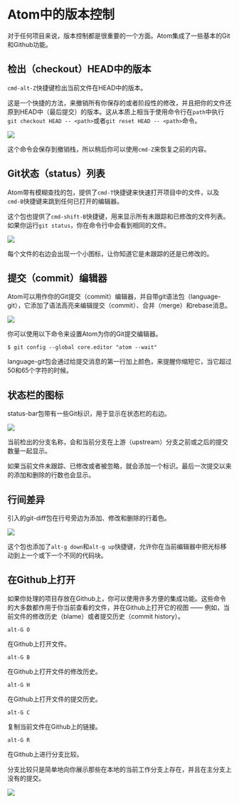 <!-- 译者：Github@wizadforcel -->

# Atom中的版本控制 #

对于任何项目来说，版本控制都是很重要的一个方面。Atom集成了一些基本的Git和Github功能。

## 检出（checkout）HEAD中的版本 ##

`cmd-alt-Z`快捷键检出当前文件在HEAD中的版本。

这是一个快捷的方法，来撤销所有你保存的或者阶段性的修改，并且把你的文件还原到HEAD中（最后提交）的版本。这从本质上相当于使用命令行在`path`中执行`git checkout HEAD -- <path>`或者`git reset HEAD -- <path>`命令。

![](https://atom-test.s3-us-west-2.amazonaws.com/docs/images/5b/5bae4607d0b074e691ce5b46aa2958bd68897f8a/git-checkout-head.gif)

这个命令会保存到撤销栈，所以稍后你可以使用`cmd-Z`来恢复之前的内容。

## Git状态（status）列表 ##

Atom带有模糊查找的包，提供了`cmd-T`快捷键来快速打开项目中的文件，以及`cmd-B`快捷键来跳到任何已打开的编辑器。

这个包也提供了`cmd-shift-B`快捷键，用来显示所有未跟踪和已修改的文件列表。如果你运行`git status`，你在命令行中会看到相同的文件。

![](https://atom-test.s3-us-west-2.amazonaws.com/docs/images/f2/f25e1970767ad9097cad3185ccce7ba0fd56c13a/git-status.gif)

每个文件的右边会出现一个小图标，让你知道它是未跟踪的还是已修改的。

## 提交（commit）编辑器 ##

Atom可以用作你的Git提交（commit）编辑器，并自带git语法包（language-git），它添加了语法高亮来编辑提交（commit）、合并（merge）和rebase消息。

![](https://atom-test.s3-us-west-2.amazonaws.com/docs/images/e3/e3d181eb17cae6a02b8d4ffa5d28d63b150d752b/git-message.gif)

你可以使用以下命令来设置Atom为你的Git提交编辑器。

```
$ git config --global core.editor "atom --wait"
```

language-git包会通过给提交消息的第一行加上颜色，来提醒你缩短它，当它超过50和65个字符的时候。

## 状态栏的图标 ##

status-bar包带有一些Git标识，用于显示在状态栏的右边。

![](https://atom-test.s3-us-west-2.amazonaws.com/docs/images/21/215552aac9cd524330687eee433df010b156f0b3/git-status-bar.png)

当前检出的分支名称，会和当前分支在上游（upstream）分支之前或之后的提交数量一起显示。

如果当前文件未跟踪、已修改或者被忽略，就会添加一个标识。最后一次提交以来的添加和删除的行数也会显示。

## 行间差异 ##

引入的git-diff包在行号旁边为添加、修改和删除的行着色。

![](https://atom-test.s3-us-west-2.amazonaws.com/docs/images/84/842c40d85185b0be59bd15700260ed4d010e6ca9/git-lines.png)

这个包也添加了`alt-g down`和`alt-g up`快捷键，允许你在当前编辑器中把光标移动到上一个或下一个不同的代码块。

## 在Github上打开 ##

如果你处理的项目存放在Github上，你可以使用许多方便的集成功能。这些命令的大多数都作用于你当前查看的文件，并在Github上打开它的视图 —— 例如，当前文件的修改历史（blame）或者提交历史（commit history）。

`alt-G O`

在Github上打开文件。

`alt-G B`

在Github上打开文件的修改历史。

`alt-G H`

在Github上打开文件的提交历史。

`alt-G C`

复制当前文件在Github上的链接。

`alt-G R`

在Github上进行分支比较。

分支比较只是简单地向你展示那些在本地的当前工作分支上存在，并且在主分支上没有的提交。

![](https://atom-test.s3-us-west-2.amazonaws.com/docs/images/42/420619d035ab985491362a58d23da9073c86fa99/open-on-github.png)